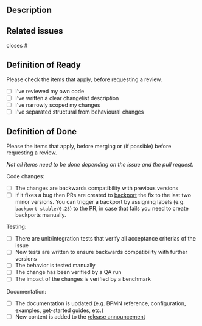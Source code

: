 ## Description

<!-- Please explain the changes you made here. -->

## Related issues

<!-- Which issues are closed by this PR or are related -->

closes #

## Definition of Ready

Please check the items that apply, before requesting a review.

* [ ] I've reviewed my own code
* [ ] I've written a clear changelist description
* [ ] I've narrowly scoped my changes
* [ ] I've separated structural from behavioural changes

## Definition of Done

Please the items that apply, before merging or (if possible) before requesting a review.

_Not all items need to be done depending on the issue and the pull request._

Code changes:
* [ ] The changes are backwards compatibility with previous versions
* [ ] If it fixes a bug then PRs are created to [backport](https://github.com/zeebe-io/zeebe/compare/stable/0.24...develop?expand=1&template=backport_template.md&title=[Backport%200.24]) the fix to the last two minor versions. You can trigger a backport by assigning labels (e.g. `backport stable/0.25`) to the PR, in case that fails you need to create backports manually.

Testing:
* [ ] There are unit/integration tests that verify all acceptance criterias of the issue
* [ ] New tests are written to ensure backwards compatibility with further versions
* [ ] The behavior is tested manually
* [ ] The change has been verified by a QA run
* [ ] The impact of the changes is verified by a benchmark 

Documentation: 
* [ ] The documentation is updated (e.g. BPMN reference, configuration, examples, get-started guides, etc.)
* [ ] New content is added to the [release announcement](https://drive.google.com/drive/u/0/folders/1DTIeswnEEq-NggJ25rm2BsDjcCQpDape)
